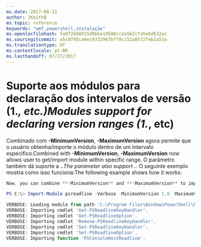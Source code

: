 ```yaml
---
ms.date: 2017-06-12
author: JKeithB
ms.topic: reference
keywords: "wmf,powershell,instalação"
ms.openlocfilehash: fa972b68015d9b6e14508ccda562cfa5ebd632ac
ms.sourcegitcommit: a5c0795ca6ec9332967bff9c151a8572feb1a53a
ms.translationtype: HT
ms.contentlocale: pt-BR
ms.lasthandoff: 07/27/2017
---
```

# <a name="modules-support-for-declaring-version-ranges-1-etc"></a><span data-ttu-id="b2935-102">Suporte aos módulos para declaração dos intervalos de versão (1.*, etc.)</span><span class="sxs-lookup"><span data-stu-id="b2935-102">Modules support for declaring version ranges (1.*, etc)</span></span>
<span data-ttu-id="b2935-103">Combinado com **-MinimumVersion**, **-MaximumVersion** agora permite que o usuário obtenha/importe o módulo dentro de um intervalo específico.</span><span class="sxs-lookup"><span data-stu-id="b2935-103">Combined with **-MinimumVersion**, **-MaximumVersion** now allows user to get/import module within specific range.</span></span> <span data-ttu-id="b2935-104">O parâmetro também dá suporte a **.***.</span><span class="sxs-lookup"><span data-stu-id="b2935-104">The parameter also support **.***.</span></span> <span data-ttu-id="b2935-105">O seguinte exemplo mostra como isso funciona:</span><span class="sxs-lookup"><span data-stu-id="b2935-105">The following example shows how it works:</span></span>

```powershell
Now, you can combine **-MinimumVersion** and **-MaximumVersion** to import module within specific range:

PS C:\> Import-Module psreadline -Verbose -MinimumVersion 1.0 -MaximumVersion 1.2.*

VERBOSE: Loading module from path 'C:\Program Files\WindowsPowerShell\Modules\psreadline\1.1\psreadline.psd1'.
VERBOSE: Importing cmdlet 'Get-PSReadlineKeyHandler'.
VERBOSE: Importing cmdlet 'Get-PSReadlineOption'.
VERBOSE: Importing cmdlet 'Remove-PSReadlineKeyHandler'.
VERBOSE: Importing cmdlet 'Set-PSReadlineKeyHandler'.
VERBOSE: Importing cmdlet 'Set-PSReadlineOption'.
VERBOSE: Importing function 'PSConsoleHostReadline'.
```

